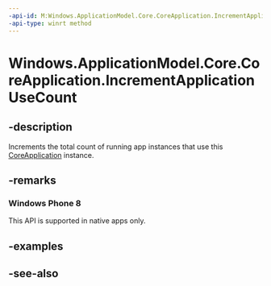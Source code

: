 ----api-id: M:Windows.ApplicationModel.Core.CoreApplication.IncrementApplicationUseCount
-api-type: winrt method
---<!-- Method syntaxpublic void IncrementApplicationUseCount()--># Windows.ApplicationModel.Core.CoreApplication.IncrementApplicationUseCount## -descriptionIncrements the total count of running app instances that use this [CoreApplication](coreapplication.md) instance.## -remarks### Windows Phone 8This API is supported in native apps only.## -examples## -see-also